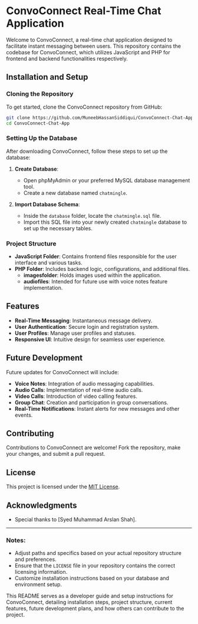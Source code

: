 # ConvoConnect Real-Time Chat Application

Welcome to ConvoConnect, a real-time chat application designed to facilitate instant messaging between users. This repository contains the codebase for ConvoConnect, which utilizes JavaScript and PHP for frontend and backend functionalities respectively.

## Installation and Setup

### Cloning the Repository

To get started, clone the ConvoConnect repository from GitHub:

```bash
git clone https://github.com/MuneebHassanSiddiqui/ConvoConnect-Chat-App
cd ConvoConnect-Chat-App
```

### Setting Up the Database

After downloading ConvoConnect, follow these steps to set up the database:

1. **Create Database**: 
   - Open phpMyAdmin or your preferred MySQL database management tool.
   - Create a new database named `chatmingle`.

2. **Import Database Schema**:
   - Inside the `database` folder, locate the `chatmingle.sql` file.
   - Import this SQL file into your newly created `chatmingle` database to set up the necessary tables.

### Project Structure

- **JavaScript Folder**: Contains frontend files responsible for the user interface and various tasks.
- **PHP Folder**: Includes backend logic, configurations, and additional files.
  - **imagesfolder**: Holds images used within the application.
  - **audiofiles**: Intended for future use with voice notes feature implementation.

## Features

- **Real-Time Messaging**: Instantaneous message delivery.
- **User Authentication**: Secure login and registration system.
- **User Profiles**: Manage user profiles and statuses.
- **Responsive UI**: Intuitive design for seamless user experience.

## Future Development

Future updates for ConvoConnect will include:

- **Voice Notes**: Integration of audio messaging capabilities.
- **Audio Calls**: Implementation of real-time audio calls.
- **Video Calls**: Introduction of video calling features.
- **Group Chat**: Creation and participation in group conversations.
- **Real-Time Notifications**: Instant alerts for new messages and other events.

## Contributing

Contributions to ConvoConnect are welcome! Fork the repository, make your changes, and submit a pull request.

## License

This project is licensed under the [MIT License](LICENSE).

## Acknowledgments

- Special thanks to [Syed Muhammad Arslan Shah].

---

### Notes:

- Adjust paths and specifics based on your actual repository structure and preferences.
- Ensure that the `LICENSE` file in your repository contains the correct licensing information.
- Customize installation instructions based on your database and environment setup.

This README serves as a developer guide and setup instructions for ConvoConnect, detailing installation steps, project structure, current features, future development plans, and how others can contribute to the project.
